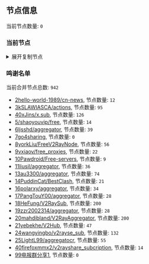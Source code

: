 
## 节点信息
当前节点数量: `0`
### 当前节点
<details>
  <summary>展开复制节点</summary>

    

</details>

### 鸣谢名单
当前合并节点总数: `942`
- [2hello-world-1989/cn-news](https://github.com/hello-world-1989/cn-news), 节点数量: `12`
- [3kSLAWIASCA/actions](https://github.com/kSLAWIASCA/actions), 节点数量: `95`
- [40xJins/x.sub](https://github.com/0xJins/x.sub), 节点数量: `126`
- [5/shaoyouvip/free](https://github.com/shaoyouvip/free), 节点数量: `14`
- [6ljsshd/aggregator](https://github.com/ljsshd/aggregator), 节点数量: `39`
- [7go4sharing](https://github.com/go4sharing), 节点数量: `0`
- [8yorkLiu/FreeV2RayNode](https://github.com/yorkLiu/FreeV2RayNode), 节点数量: `56`
- [9vxiaov/free_proxies](https://github.com/vxiaov/free_proxies), 节点数量: `22`
- [10Pawdroid/Free-servers](https://github.com/Pawdroid/Free-servers), 节点数量: `9`
- [11liusil/aggregator](https://github.com/liusil/aggregator), 节点数量: `36`
- [13au3300/aggregator](https://github.com/au3300/aggregator), 节点数量: `74`
- [14PuddinCat/BestClash](https://github.com/PuddinCat/BestClash), 节点数量: `21`
- [16polarxy/aggregator](https://github.com/polarxy/aggregator), 节点数量: `34`
- [17PangTouY00/aggregator](https://github.com/xnic888/aggregator), 节点数量: `28`
- [18HeFung/V2RaySub](https://github.com/HeFung/V2RaySub), 节点数量: `200`
- [19zzr2002314/aggregator](https://github.com/zzr2002314/aggregator), 节点数量: `28`
- [20mahdibland/V2RayAggregator](https://github.com/mahdibland/V2RayAggregator), 节点数量: `200`
- [21yebekhe/V2Hub](https://github.com/yebekhe/V2Hub), 节点数量: `47`
- [24wangyingbo/v2rayse_sub](https://github.com/wangyingbo/v2rayse_sub), 节点数量: `132`
- [25LightL99/aggregatocr](https://github.com/mehran1404/Sub_Link/), 节点数量: `55`
- [40firefoxmmx2/v2rayshare_subcription](https://github.com/firefoxmmx2/v2rayshare_subcription), 节点数量: `14`
- [99电报群分享1](https://github.com/cdddbc/getAirport), 节点数量: `0`


